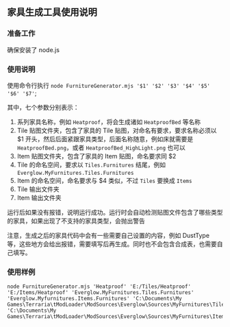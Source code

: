 ## 家具生成工具使用说明

### 准备工作

确保安装了 node.js

### 使用说明

使用命令行执行 `node FurnitureGenerator.mjs '$1' '$2' '$3' '$4' '$5' '$6' '$7'`;

其中，七个参数分别表示：

1. 系列家具名称，例如 `Heatproof`，将会生成诸如 `HeatproofBed` 等名称
2. Tile 贴图文件夹，包含了家具的 Tile 贴图，对命名有要求，要求名称必须以 $1 开头，然后后面紧跟家具类型，后面名称随意，例如床就需要是 `HeatproofBed.png`，或者 `HeatproofBed_HighLight.png` 也可以
3. Item 贴图文件夹，包含了家具的 Item 贴图，命名要求同 $2
4. Tile 的命名空间，要求以 `Tiles.Furnitures` 结尾，例如 `Everglow.MyFurnitures.Tiles.Furnitures`
5. Item 的命名空间，命名要求与 $4 类似，不过 `Tiles` 要换成 `Items`
6. Tile 输出文件夹
7. Item 输出文件夹

运行后如果没有报错，说明运行成功。运行时会自动检测贴图文件包含了哪些类型的家具，如果出现了不支持的家具类型，会抛出警告

注意，生成之后的家具代码中会有一些需要自己设置的内容，例如 DustType 等，这些地方会给出报错，需要填写后再生成。同时也不会包含合成表，也需要自己填写。

### 使用样例

```shell
node FurnitureGenerator.mjs 'Heatproof' 'E:/Tiles/Heatproof' 'E:/Items/Heatproof' 'Everglow.MyFurnitures.Tiles.Furnitures' 'Everglow.Myfurnitures.Items.Furnitures' 'C:\Documents\My Games\Terraria\tModLoader\ModSources\Everglow\Sources\MyFurnitures\Tiles\Furnitures' 'C:\Documents\My Games\Terraria\tModLoader\ModSources\Everglow\Sources\MyFurnitures\Items\Furnitures'
```
